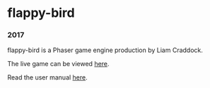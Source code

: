 # flappy-bird

### 2017
flappy-bird is a Phaser game engine production by Liam Craddock.

The live game can be viewed [here](https://github.com/liamcraddock1996/flappy-bird-game.git).

Read the user manual [here](#).
